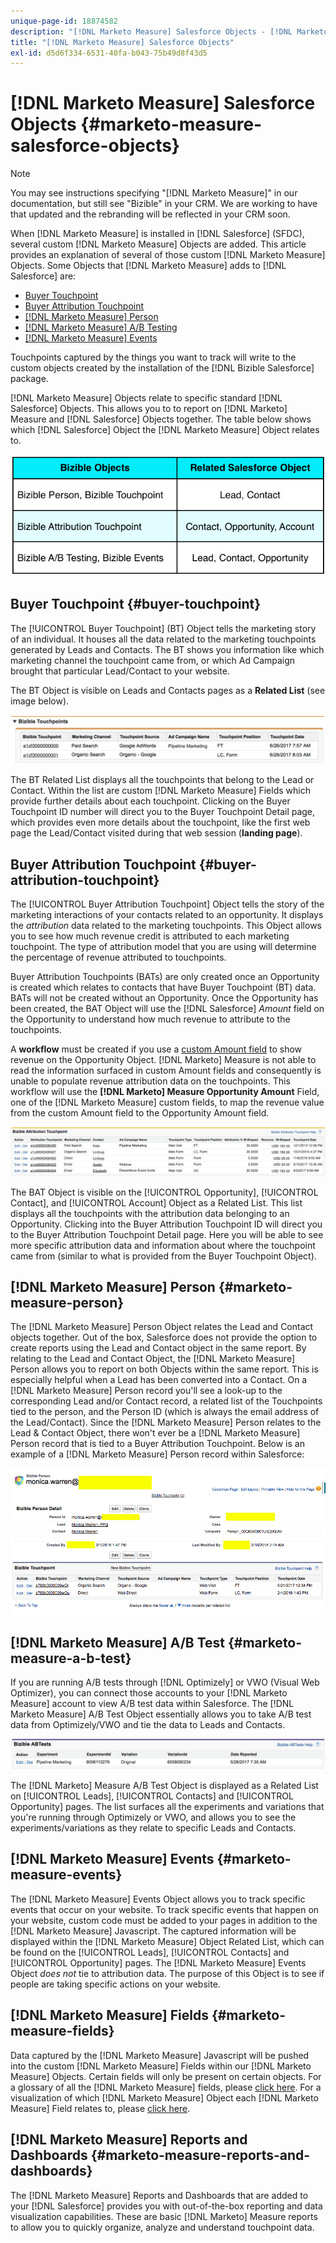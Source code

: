 ```yaml
---
unique-page-id: 18874582
description: "[!DNL Marketo Measure] Salesforce Objects - [!DNL Marketo Measure] - Product Documentation"
title: "[!DNL Marketo Measure] Salesforce Objects"
exl-id: d5d6f334-6531-40fa-b043-75b49d8f43d5
---
```

# [!DNL Marketo Measure] Salesforce Objects {#marketo-measure-salesforce-objects}

>[!NOTE]
>
>You may see instructions specifying "[!DNL Marketo Measure]" in our documentation, but still see "Bizible" in your CRM. We are working to have that updated and the rebranding will be reflected in your CRM soon.

When [!DNL Marketo Measure] is installed in [!DNL Salesforce] (SFDC), several custom [!DNL Marketo Measure] Objects are added. This article provides an explanation of several of those custom [!DNL Marketo Measure] Objects. Some Objects that [!DNL Marketo Measure] adds to [!DNL Salesforce] are:

* [Buyer Touchpoint](#touchpoint)
* [Buyer Attribution Touchpoint](#attribution)
* [[!DNL Marketo Measure] Person](#person)
* [[!DNL Marketo Measure] A/B Testing](#ab)
* [[!DNL Marketo Measure] Events](#events)

Touchpoints captured by the things you want to track will write to the custom objects created by the installation of the [!DNL Bizible Salesforce] package.

[!DNL Marketo Measure] Objects relate to specific standard [!DNL Salesforce] Objects. This allows you to to report on [!DNL Marketo] Measure and [!DNL Salesforce] Objects together. The table below shows which [!DNL Salesforce] Object the [!DNL Marketo Measure] Object relates to.

![](assets/1-1.png)

## Buyer Touchpoint {#buyer-touchpoint}

The [!UICONTROL Buyer Touchpoint] (BT) Object tells the marketing story of an individual. It houses all the data related to the marketing touchpoints generated by Leads and Contacts. The BT shows you information like which marketing channel the touchpoint came from, or which Ad Campaign brought that particular Lead/Contact to your website.

The BT Object is visible on Leads and Contacts pages as a **Related List** (see image below).

![](assets/2-1.png)

The BT Related List displays all the touchpoints that belong to the Lead or Contact. Within the list are custom [!DNL Marketo Measure] Fields which provide further details about each touchpoint. Clicking on the Buyer Touchpoint ID number will direct you to the Buyer Touchpoint Detail page, which provides even more details about the touchpoint, like the first web page the Lead/Contact visited during that web session (**landing page**).

## Buyer Attribution Touchpoint {#buyer-attribution-touchpoint}

The [!UICONTROL Buyer Attribution Touchpoint] Object tells the story of the marketing interactions of your contacts related to an opportunity. It displays the *attribution* data related to the marketing touchpoints. This Object allows you to see how much revenue credit is attributed to each marketing touchpoint. The type of attribution model that you are using will determine the percentage of revenue attributed to touchpoints.

Buyer Attribution Touchpoints (BATs) are only created once an Opportunity is created which relates to contacts that have Buyer Touchpoint (BT) data. BATs will not be created without an Opportunity. Once the Opportunity has been created, the BAT Object will use the [!DNL Salesforce] *Amount* field on the Opportunity to understand how much revenue to attribute to the touchpoints.

A **workflow** must be created if you use a [custom Amount field](/help/advanced-marketo-measure-features/custom-revenue-amount/using-a-custom-revenue-amount-field.md) to show revenue on the Opportunity Object. [!DNL Marketo] Measure is not able to read the information surfaced in custom Amount fields and consequently is unable to populate revenue attribution data on the touchpoints. This workflow will use the **[!DNL Marketo] Measure Opportunity Amount** Field, one of the [!DNL Marketo Measure] custom fields, to map the revenue value from the custom Amount field to the Opportunity Amount field.

![](assets/3-1.png)

The BAT Object is visible on the [!UICONTROL Opportunity], [!UICONTROL Contact], and [!UICONTROL Account] Object as a Related List. This list displays all the touchpoints with the attribution data belonging to an Opportunity. Clicking into the Buyer Attribution Touchpoint ID will direct you to the Buyer Attribution Touchpoint Detail page. Here you will be able to see more specific attribution data and information about where the touchpoint came from (similar to what is provided from the Buyer Touchpoint Object).

## [!DNL Marketo Measure] Person {#marketo-measure-person}

The [!DNL Marketo Measure] Person Object relates the Lead and Contact objects together. Out of the box, Salesforce does not provide the option to create reports using the Lead and Contact object in the same report. By relating to the Lead and Contact Object, the [!DNL Marketo Measure] Person allows you to report on both Objects within the same report. This is especially helpful when a Lead has been converted into a Contact. On a [!DNL Marketo Measure] Person record you'll see a look-up to the corresponding Lead and/or Contact record, a related list of the Touchpoints tied to the person, and the Person ID (which is always the email address of the Lead/Contact). Since the [!DNL Marketo Measure] Person relates to the Lead & Contact Object, there won't ever be a [!DNL Marketo Measure] Person record that is tied to a Buyer Attribution Touchpoint. Below is an example of a [!DNL Marketo Measure] Person record within Salesforce:

![](assets/4.png)

## [!DNL Marketo Measure] A/B Test {#marketo-measure-a-b-test}

If you are running A/B tests through [!DNL Optimizely] or VWO (Visual Web Optimizer), you can connect those accounts to your [!DNL Marketo Measure] account to view A/B test data within Salesforce. The [!DNL Marketo Measure] A/B Test Object essentially allows you to take A/B test data from Optimizely/VWO and tie the data to Leads and Contacts.

![](assets/5.png)

The [!DNL Marketo] Measure A/B Test Object is displayed as a Related List on [!UICONTROL Leads], [!UICONTROL Contacts] and [!UICONTROL Opportunity] pages. The list surfaces all the experiments and variations that you're running through Optimizely or VWO, and allows you to see the experiments/variations as they relate to specific Leads and Contacts.

## [!DNL Marketo Measure] Events {#marketo-measure-events}

The [!DNL Marketo Measure] Events Object allows you to track specific events that occur on your website. To track specific events that happen on your website, custom code must be added to your pages in addition to the [!DNL Marketo Measure] Javascript. The captured information will be displayed within the [!DNL Marketo Measure] Object Related List, which can be found on the [!UICONTROL Leads], [!UICONTROL Contacts] and [!UICONTROL Opportunity] pages. The [!DNL Marketo Measure] Events Object *does not* tie to attribution data. The purpose of this Object is to see if people are taking specific actions on your website.

## [!DNL Marketo Measure] Fields {#marketo-measure-fields}

Data captured by the [!DNL Marketo Measure] Javascript will be pushed into the custom [!DNL Marketo Measure] Fields within our [!DNL Marketo Measure] Objects. Certain fields will only be present on certain objects. For a glossary of all the [!DNL Marketo Measure] fields, please [click here](/help/introduction-to-marketo-measure/overview-resources/glossary-of-marketo-measure-fields.md). For a visualization of which [!DNL Marketo Measure] Object each [!DNL Marketo Measure] Field relates to, please [click here](/help/configuration-and-setup/marketo-measure-and-salesforce/marketo-measure-object-and-field-taxonomy.md).

## [!DNL Marketo Measure] Reports and Dashboards {#marketo-measure-reports-and-dashboards}

The [!DNL Marketo Measure] Reports and Dashboards that are added to your [!DNL Salesforce] provides you with out-of-the-box reporting and data visualization capabilities. These are basic [!DNL Marketo] Measure reports to allow you to quickly organize, analyze and understand touchpoint data.
